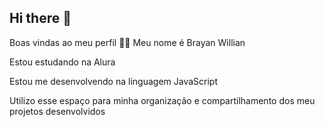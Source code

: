 ## Hi there 👋
Boas vindas ao meu perfil 💙💙
Meu nome é Brayan Willian

 Estou estudando na Alura
 
 Estou me desenvolvendo na linguagem JavaScript
 
 Utilizo esse espaço para minha organização e compartilhamento dos meu projetos desenvolvidos
